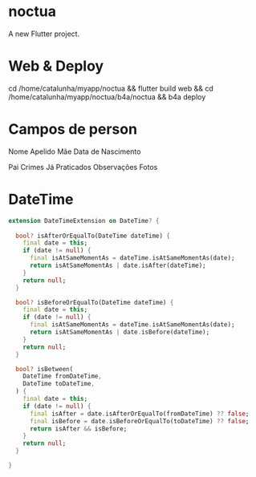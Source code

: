 # noctua

A new Flutter project.


# Web & Deploy

cd /home/catalunha/myapp/noctua && flutter build web && cd /home/catalunha/myapp/noctua/b4a/noctua && b4a deploy

# Campos de person

Nome
Apelido
Mãe
Data de Nascimento

Pai
Crimes Já Praticados
Observações
Fotos


# DateTime
```Dart
extension DateTimeExtension on DateTime? {
  
  bool? isAfterOrEqualTo(DateTime dateTime) {
    final date = this;
    if (date != null) {
      final isAtSameMomentAs = dateTime.isAtSameMomentAs(date);
      return isAtSameMomentAs | date.isAfter(dateTime);
    }
    return null;
  }

  bool? isBeforeOrEqualTo(DateTime dateTime) {
    final date = this;
    if (date != null) {
      final isAtSameMomentAs = dateTime.isAtSameMomentAs(date);
      return isAtSameMomentAs | date.isBefore(dateTime);
    }
    return null;
  }

  bool? isBetween(
    DateTime fromDateTime,
    DateTime toDateTime,
  ) {
    final date = this;
    if (date != null) {
      final isAfter = date.isAfterOrEqualTo(fromDateTime) ?? false;
      final isBefore = date.isBeforeOrEqualTo(toDateTime) ?? false;
      return isAfter && isBefore;
    }
    return null;
  }

}
```